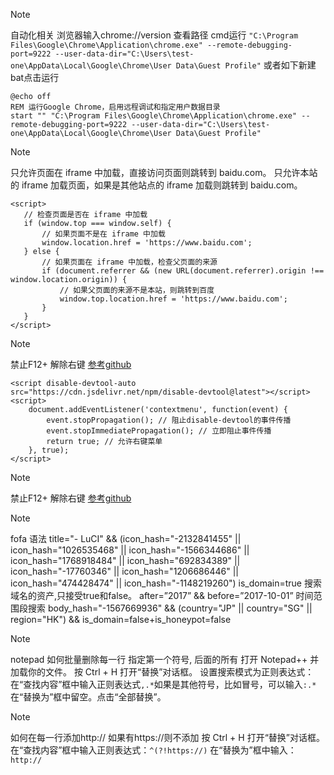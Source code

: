 > [!NOTE]
>自动化相关 浏览器输入chrome://version 查看路径 
cmd运行 
`"C:\Program Files\Google\Chrome\Application\chrome.exe" --remote-debugging-port=9222 --user-data-dir="C:\Users\test-one\AppData\Local\Google\Chrome\User Data\Guest Profile"`
或者如下新建bat点击运行
 ```
@echo off
REM 运行Google Chrome，启用远程调试和指定用户数据目录
start "" "C:\Program Files\Google\Chrome\Application\chrome.exe" --remote-debugging-port=9222 --user-data-dir="C:\Users\test-one\AppData\Local\Google\Chrome\User Data\Guest Profile"
 ```


> [!NOTE]
>只允许页面在 iframe 中加载，直接访问页面则跳转到 baidu.com。
只允许本站的 iframe 加载页面，如果是其他站点的 iframe 加载则跳转到 baidu.com。
 ```
<script>
    // 检查页面是否在 iframe 中加载
    if (window.top === window.self) {
        // 如果页面不是在 iframe 中加载
        window.location.href = 'https://www.baidu.com';
    } else {
        // 如果页面在 iframe 中加载，检查父页面的来源
        if (document.referrer && (new URL(document.referrer).origin !== window.location.origin)) {
            // 如果父页面的来源不是本站，则跳转到百度
            window.top.location.href = 'https://www.baidu.com';
        }
    }
</script>
```
> [!NOTE]
>禁止F12+ 解除右键 [参考github](https://github.com/theajack/disable-devtool/blob/master/README.cn.md)

```
<script disable-devtool-auto src="https://cdn.jsdelivr.net/npm/disable-devtool@latest"></script>
<script>
    document.addEventListener('contextmenu', function(event) {
        event.stopPropagation(); // 阻止disable-devtool的事件传播
        event.stopImmediatePropagation(); // 立即阻止事件传播
        return true; // 允许右键菜单
    }, true);
</script>

```
> [!NOTE]
>禁止F12+ 解除右键 [参考github](https://github.com/theajack/disable-devtool/blob/master/README.cn.md)

> [!NOTE]
>fofa 语法
title="- LuCI" && (icon_hash="-2132841455" || icon_hash="1026535468" || icon_hash="-1566344686" || icon_hash="1768918484" || icon_hash="692834389" || icon_hash="-17760346" || icon_hash="1206686446" || icon_hash="474428474" || icon_hash="-1148219260")
is_domain=true 搜索域名的资产,只接受true和false。
after=”2017” && before=”2017-10-01” 时间范围段搜索
body_hash="-1567669936" && (country="JP" || country="SG" || region="HK") && is_domain=false+is_honeypot=false

> [!NOTE]
>notepad 如何批量删除每一行 指定第一个符号, 后面的所有 
打开 Notepad++ 并加载你的文件。
按 Ctrl + H 打开“替换”对话框。
设置搜索模式为正则表达式：
在“查找内容”框中输入正则表达式`,.*`如果是其他符号，比如冒号，可以输入`:.*`
在“替换为”框中留空。点击“全部替换”。

> [!NOTE]
>如何在每一行添加http://  如果有https://则不添加
按 Ctrl + H 打开“替换”对话框。
在“查找内容”框中输入正则表达式：```^(?!https://)```
在“替换为”框中输入：`http://`
